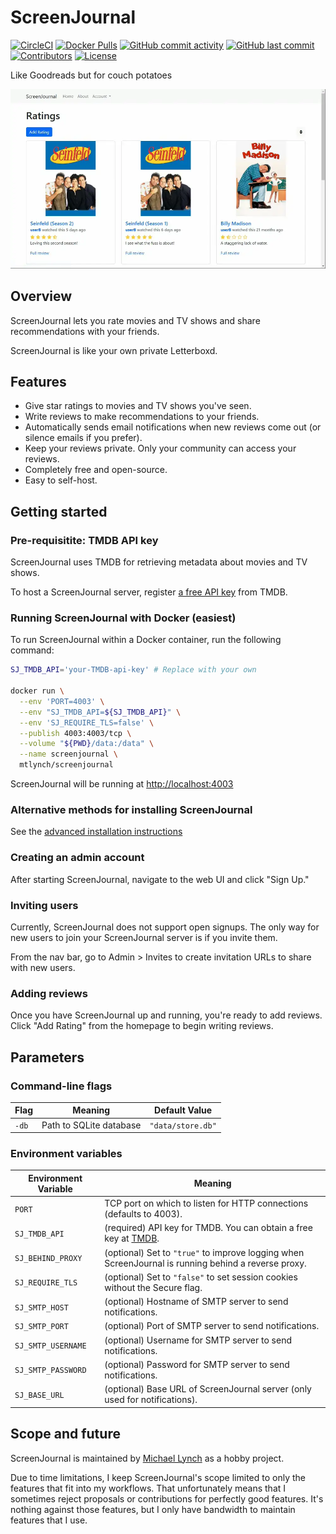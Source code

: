 # ScreenJournal

[![CircleCI](https://circleci.com/gh/mtlynch/screenjournal.svg?style=svg)](https://circleci.com/gh/mtlynch/screenjournal)
[![Docker Pulls](https://img.shields.io/docker/pulls/mtlynch/screenjournal.svg?maxAge=604800)](https://hub.docker.com/r/mtlynch/screenjournal/)
[![GitHub commit activity](https://img.shields.io/github/commit-activity/m/mtlynch/screenjournal)](https://github.com/mtlynch/screenjournal/commits/master)
[![GitHub last commit](https://img.shields.io/github/last-commit/mtlynch/screenjournal)](https://github.com/mtlynch/screenjournal/commits/master)
[![Contributors](https://img.shields.io/github/contributors/mtlynch/screenjournal)](https://github.com/mtlynch/screenjournal/graphs/contributors)
[![License](http://img.shields.io/:license-agpl-blue.svg?style=flat-square)](LICENSE)

Like Goodreads but for couch potatoes

![Animated demo of ScreenJournal](docs/assets/screenjournal-demo.webp)

## Overview

ScreenJournal lets you rate movies and TV shows and share recommendations with your friends.

ScreenJournal is like your own private Letterboxd.

## Features

- Give star ratings to movies and TV shows you've seen.
- Write reviews to make recommendations to your friends.
- Automatically sends email notifications when new reviews come out (or silence emails if you prefer).
- Keep your reviews private. Only your community can access your reviews.
- Completely free and open-source.
- Easy to self-host.

## Getting started

### Pre-requisitite: TMDB API key

ScreenJournal uses TMDB for retrieving metadata about movies and TV shows.

To host a ScreenJournal server, register [a free API key](https://www.themoviedb.org/documentation/api) from TMDB.

### Running ScreenJournal with Docker (easiest)

To run ScreenJournal within a Docker container, run the following command:

```bash
SJ_TMDB_API='your-TMDB-api-key' # Replace with your own

docker run \
  --env 'PORT=4003' \
  --env "SJ_TMDB_API=${SJ_TMDB_API}" \
  --env 'SJ_REQUIRE_TLS=false' \
  --publish 4003:4003/tcp \
  --volume "${PWD}/data:/data" \
  --name screenjournal \
  mtlynch/screenjournal
```

ScreenJournal will be running at <http://localhost:4003>

### Alternative methods for installing ScreenJournal

See the [advanced installation instructions](docs/advanced-installation.md)

### Creating an admin account

After starting ScreenJournal, navigate to the web UI and click "Sign Up."

### Inviting users

Currently, ScreenJournal does not support open signups. The only way for new users to join your ScreenJournal server is if you invite them.

From the nav bar, go to Admin > Invites to create invitation URLs to share with new users.

### Adding reviews

Once you have ScreenJournal up and running, you're ready to add reviews. Click "Add Rating" from the homepage to begin writing reviews.

## Parameters

### Command-line flags

| Flag  | Meaning                 | Default Value     |
| ----- | ----------------------- | ----------------- |
| `-db` | Path to SQLite database | `"data/store.db"` |

### Environment variables

| Environment Variable | Meaning                                                                                                         |
| -------------------- | --------------------------------------------------------------------------------------------------------------- |
| `PORT`               | TCP port on which to listen for HTTP connections (defaults to 4003).                                            |
| `SJ_TMDB_API`        | (required) API key for TMDB. You can obtain a free key at [TMDB](https://www.themoviedb.org/documentation/api). |
| `SJ_BEHIND_PROXY`    | (optional) Set to `"true"` to improve logging when ScreenJournal is running behind a reverse proxy.             |
| `SJ_REQUIRE_TLS`     | (optional) Set to `"false"` to set session cookies without the Secure flag.                                     |
| `SJ_SMTP_HOST`       | (optional) Hostname of SMTP server to send notifications.                                                       |
| `SJ_SMTP_PORT`       | (optional) Port of SMTP server to send notifications.                                                           |
| `SJ_SMTP_USERNAME`   | (optional) Username for SMTP server to send notifications.                                                      |
| `SJ_SMTP_PASSWORD`   | (optional) Password for SMTP server to send notifications.                                                      |
| `SJ_BASE_URL`        | (optional) Base URL of ScreenJournal server (only used for notifications).                                      |

## Scope and future

ScreenJournal is maintained by [Michael Lynch](https://mtlynch.io) as a hobby project.

Due to time limitations, I keep ScreenJournal's scope limited to only the features that fit into my workflows. That unfortunately means that I sometimes reject proposals or contributions for perfectly good features. It's nothing against those features, but I only have bandwidth to maintain features that I use.
